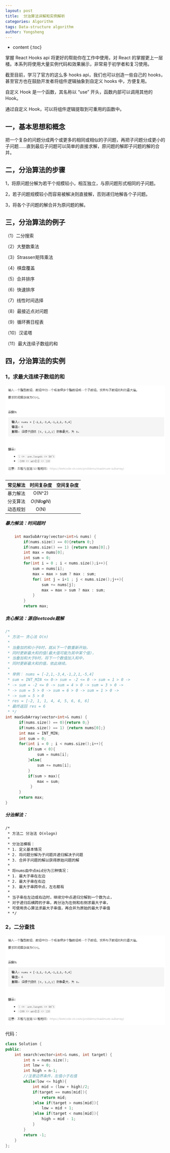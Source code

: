 ```yaml
---
layout: post
title:  分治算法详解和实例解析
categories: Algorithm
tags: Data-structure algorithm
author: Yongsheng
---
```


* content
{:toc}

掌握 React Hooks api 将更好的帮助你在工作中使用，对 React 的掌握更上一层楼。本系列将使用大量实例代码和效果展示，非常易于初学者和复习使用。

截至目前，学习了官方的这么多 hooks api，我们也可以创造一些自己的 hooks，甚至官方也在鼓励开发者将组件逻辑抽象到自定义 hooks 中，方便复用。

自定义 Hook 是一个函数，其名称以 “use” 开头，函数内部可以调用其他的 Hook。

通过自定义 Hook，可以将组件逻辑提取到可重用的函数中。



## 一，基本思想和概念

把一个复杂的问题分成两个或更多的相同或相似的子问题，再把子问题分成更小的子问题……直到最后子问题可以简单的直接求解，原问题的解即子问题的解的合并。

## 二，分治算法的步骤

1，将原问题分解为若干个规模较小，相互独立，与原问题形式相同的子问题。

2，若子问题规模较小而容易被解决则直接解，否则递归地解各个子问题。

3，将各个子问题的解合并为原问题的解。

## 三，分治算法的例子

（1）二分搜索

（2）大整数乘法

（3）Strassen矩阵乘法

（4）棋盘覆盖

（5）合并排序

（6）快速排序

（7）线性时间选择

（8）最接近点对问题

（9）循环赛日程表

（10）汉诺塔

（11）最大连续子数组的和

## 四，分治算法的实例

### 1，求最大连续子数组的和

![](/images/leetcode_53.png)

| 常见解法 |      时间复杂度      | 空间复杂度 |
| :------: | :------------------: | :--------: |
| 暴力解法 |        O(N^2)        |            |
| 分支算法 | *O*(*N**l**o**g**N*) |            |
| 动态规划 |         O(N)         |            |

##### 暴力解法：时间超时

```c++
    int maxSubArray(vector<int>& nums) {
        if(nums.size() == 0){return 0;}
        if(nums.size() == 1) {return nums[0];}
        int max = nums[0];
        int sum = 0;
        for(int i = 0 ; i < nums.size();i++){
            sum = nums[i];
            max = max > sum ? max : sum;
            for( int j = i+1 ; j < nums.size();j++){
                sum += nums[j];
                max = max > sum ? max : sum;
            }
        }
        return max;
```

##### 贪心解法：源自leetcode题解

```c++
/*
 * 方法一 贪心法 O(n)
 *
 * 当叠加的和小于0时，就从下一个数重新开始，
 * 同时更新最大和的值(最大值可能为其中某个值)，
 * 当叠加和大于0时，将下一个数值加入和中，
 * 同时更新最大和的值，依此继续。
 *
 * 举例： nums = [-2,1,-3,4,-1,2,1,-5,4]
 * sum = INT_MIN <= 0-> sum = -2 <= 0 -> sum = 1 > 0 ->
 * -> sum = -2 <= 0 -> sum = 4 > 0 -> sum = 3 > 0 ->
 * -> sum = 5 > 0 -> sum = 6 > 0 -> sum = 1 > 0 ->
 * -> sum = 5 > 0
 * res = [-2, 1, 1, 4, 4, 5, 6, 6, 6]
 * 最终返回 res = 6
 * */
int maxSubArray(vector<int>& nums) {
      if(nums.size() == 0){return 0;}
      if(nums.size() == 1) {return nums[0];}
      int max = INT_MIN;
      int sum = 0;
      for(int i = 0 ; i < nums.size();i++){
          if(sum < 0){ 
              sum = nums[i];
          }else{
              sum += nums[i];
          }
          if(sum > max){
              max = sum;
           }       
      }
      return max;
}
```

##### 分治解法：

```
/*
 * 方法二 分治法 O(nlogn)
 *
 * 分治法模板：
 * 1. 定义基本情况
 * 2. 将问题分解为子问题并递归解决子问题
 * 3. 合并子问题的解以获得原始问题的解
 *
 * 将nums由中点mid分为三种情况：
 * 1. 最大子串在左边
 * 2. 最大子串在右边
 * 3. 最大子串跨中点，左右都有
 *
 * 当子串在左边或右边时，继续分中点递归分解到一个数为止，
 * 对于递归后横跨的子串，再分治为左侧和右侧求最大子串，
 * 可使用贪心算法求最大子串值，再合并为原始的最大子串值
 * */

```

### 2，二分查找

![](/images/leetcode_53.png)

代码：

```c++
class Solution {
public:
    int search(vector<int>& nums, int target) {
        int n = nums.size();
        int low = 0;
        int high = n-1;
        //注意边界条件，左值小于右值
        while(low <= high){
            int mid = (low + high)/2;
            if(target == nums[mid]){
                return mid;
            }else if(target > nums[mid]){
                low = mid + 1;
            }else if(target < nums[mid]){
                high = mid - 1;
            }
        }
        return -1;
    }
};
```






